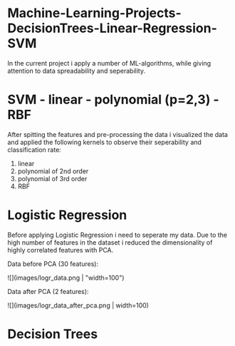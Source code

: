 # Machine-Learning-Projects-DecisionTrees-Linear-Regression-SVM

In the current project i apply a number of ML-algorithms, while giving attention to data spreadability and seperability.

# SVM - linear - polynomial (p=2,3) - RBF

After spitting the features and pre-processing the data i visualized the data and applied the following kernels to observe their seperability and classification rate:
1. linear 
2. polynomial of 2nd order
3. polynomial of 3rd order
4. RBF

# Logistic Regression 

Before applying Logistic Regression i need to seperate my data. Due to the high number of features in the dataset i reduced the dimensionality of highly correlated features with PCA.

Data before PCA (30 features):

![](images/logr_data.png | "width=100")

Data after PCA (2 features):

![](images/logr_data_after_pca.png | width=100)

# Decision Trees


